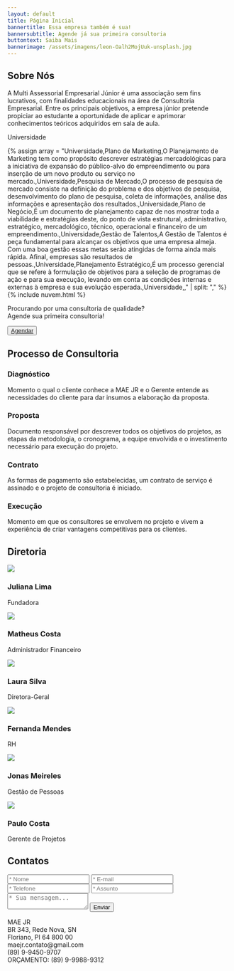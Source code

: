 ```yaml
---
layout: default
title: Página Inicial
bannertitle: Essa empresa também é sua!
bannersubtitle: Agende já sua primeira consultoria
buttontext: Saiba Mais
bannerimage: /assets/imagens/leon-Oalh2MojUuk-unsplash.jpg
---
```

<section class="bloco" id="Sobre Nós"><h2>Sobre Nós</h2><p>A Multi Assessorial Empresarial Júnior é uma associação sem fins lucrativos, com finalidades educacionais na área de Consultoria Empresarial. Entre os principais objetivos, a empresa júnior pretende propiciar ao estudante a oportunidade de aplicar e aprimorar conhecimentos teóricos adquiridos em sala de aula.</p><p>Universidade</p></section>

{% assign array = "Universidade,Plano de Marketing,O Planejamento de Marketing tem como propósito descrever estratégias mercadológicas para a iniciativa de expansão do público-alvo do empreendimento ou para inserção de um novo produto ou serviço no mercado.,Universidade,Pesquisa de Mercado,O processo de pesquisa de mercado consiste na definição do problema e dos objetivos de pesquisa, desenvolvimento do plano de pesquisa, coleta de informações, análise das informações e apresentação dos resultados.,Universidade,Plano de Negócio,É um documento de planejamento capaz de nos mostrar toda a viabilidade e estratégias deste, do ponto de vista estrutural, administrativo, estratégico, mercadológico, técnico, operacional e financeiro de um empreendimento.,Universidade,Gestão de Talentos,A Gestão de Talentos é peça fundamental para alcançar os objetivos que uma empresa almeja. Com uma boa gestão essas metas serão atingidas de forma ainda mais rápida. Afinal, empresas são resultados de pessoas.,Universidade,Planejamento Estratégico,É um processo gerencial que se refere à formulação de objetivos para a seleção de programas de ação e para sua execução, levando em conta as condições internas e externas à empresa e sua evolução esperada.,Universidade,," | split: "," %} {% include nuvem.html %}

<section class="bloco">
    <p>Procurando por uma consultoria de qualidade?<br> Agende sua primeira consultoria!</p>
    <button><a href="#contato" >Agendar</a></button>
</section>

<section class="cards" id="consultoria">
    <div class="cabecalho-cards">
        <h2 class="titulo-cards">Processo de Consultoria</h2>
    </div>
    <div class="flex">
        <div class="item">
            <div class="cabecalho-item">
                <i class="fas fa-users"></i>
                <h3>Diagnóstico</h3>
            </div>
            <p>Momento o qual o cliente conhece a MAE JR e o Gerente entende as necessidades do cliente para dar insumos
                a elaboração da proposta.</p>
        </div>
        <div class="item">
            <div class="cabecalho-item">
                <i class="fas fa-suitcase"></i>
                <h3>Proposta</h3>
            </div>
            <p>Documento responsável por descrever todos os objetivos do projetos, as etapas da metodologia, o
                cronograma, a equipe envolvida e o investimento necessário para execução do projeto.</p>
        </div>
        <div class="item">
            <div class="cabecalho-item">
                <i class="far fa-clipboard"></i>
                <h3>Contrato</h3>
            </div>
            <p>As formas de pagamento são estabelecidas, um contrato de serviço é assinado e o projeto de consultoria é
                iniciado.</p>
        </div>
        <div class="item">
            <div class="cabecalho-item">
                <i class="fas fa-users-cog"></i>
                <h3>Execução</h3>
            </div>
            <p>Momento em que os consultores se envolvem no projeto e vivem a experiência de criar vantagens
                competitivas para os clientes.</p>
        </div>
    </div>
</section>

<div class="space"></div>
<section class="minicards" id="diretoria">
    <div class="cabecalho-minicards">
        <h2 class="titulo-minicards">Diretoria</h2>
    </div>
    <div class="corpo-minicards">
        <div class="item-minicards">
            <div class="minicards-imagem">
                <img
                    src="https://images.unsplash.com/photo-1544005313-94ddf0286df2?ixid=MnwxMjA3fDB8MHxwaG90by1wYWdlfHx8fGVufDB8fHx8&ixlib=rb-1.2.1&auto=format&fit=crop&w=334&q=80">
            </div>
            <div class="descricao-minicards">
                <h3 class="titulo-item-minicards">Juliana Lima</h3>
                <p class="cargo-minicards">Fundadora</p>
            </div>
        </div>
        <div class="item-minicards">
            <div class="minicards-imagem">
                <img
                    src="https://images.unsplash.com/photo-1545704881-d5dfa19efa38?ixlib=rb-1.2.1&ixid=MnwxMjA3fDB8MHxwaG90by1wYWdlfHx8fGVufDB8fHx8&auto=format&fit=crop&w=334&q=80">
            </div>
            <div class="descricao-minicards">
                <h3 class="titulo-item-minicards">Matheus Costa</h3>
                <p class="cargo-minicards">Administrador Financeiro</p>
            </div>
        </div>
        <div class="item-minicards">
            <div class="minicards-imagem">
                <img
                    src="https://images.unsplash.com/photo-1554151228-14d9def656e4?ixid=MnwxMjA3fDB8MHxwaG90by1wYWdlfHx8fGVufDB8fHx8&ixlib=rb-1.2.1&auto=format&fit=crop&w=333&q=80">
            </div>
            <div class="descricao-minicards">
                <h3 class="titulo-item-minicards">Laura Silva</h3>
                <p class="cargo-minicards">Diretora-Geral</p>
            </div>
        </div>
        <div class="item-minicards">
            <div class="minicards-imagem">
                <img
                    src="https://images.unsplash.com/photo-1491349174775-aaafddd81942?ixid=MnwxMjA3fDB8MHxwaG90by1yZWxhdGVkfDd8fHxlbnwwfHx8fA%3D%3D&ixlib=rb-1.2.1&auto=format&fit=crop&w=500&q=60">
            </div>
            <div class="descricao-minicards">
                <h3 class="titulo-item-minicards">Fernanda Mendes</h3>
                <p class="cargo-minicards">RH</p>
            </div>
        </div>
        <div class="item-minicards">
            <div class="minicards-imagem">
                <img
                    src="https://images.unsplash.com/photo-1552058544-f2b08422138a?ixid=MnwxMjA3fDB8MHxwaG90by1wYWdlfHx8fGVufDB8fHx8&ixlib=rb-1.2.1&auto=format&fit=crop&w=344&q=80">
            </div>
            <div class="descricao-minicards">
                <h3 class="titulo-item-minicards">Jonas Meireles</h3>
                <p class="cargo-minicards">Gestão de Pessoas</p>
            </div>
        </div>
        <div class="item-minicards">
            <div class="minicards-imagem">
                <img
                    src="https://images.unsplash.com/photo-1541656300774-69cddcdd9ac1?ixid=MnwxMjA3fDB8MHxzZWFyY2h8MTN8fGxhdGlub3xlbnwwfHwwfHw%3D&ixlib=rb-1.2.1&auto=format&fit=crop&w=500&q=60">
            </div>
            <div class="descricao-minicards">
                <h3 class="titulo-item-minicards">Paulo Costa</h3>
                <p class="cargo-minicards">Gerente de Projetos</p>
            </div>
        </div>
    </div>
</section>
<div class="space"></div>

<section class="contato" id="contato">
    <div class="cabecalho-contato">
        <h2 class="titulo-contato">Contatos</h2>
    </div>
    <div class="container-contato">
        <form class="formulario">
            <div class="container-form-esquerda">
                <input class="input" type="text" placeholder="* Nome">
                <input class="input" type="email" placeholder="* E-mail">
                <input class="input" type="tel" placeholder="* Telefone">
                <input class="input" type="text" placeholder="* Assunto">
            </div>
            <div class="container-form-direita">
                <textarea class="input mensagem" placeholder="* Sua mensagem..."></textarea>
                <button class="button-form">Enviar</button>
            </div>
        </form>
        <div class="endereco-telefone">
            <p>MAE JR<br />
                BR 343, Rede Nova, SN<br />
                Floriano, PI 64 800 00<br />
                maejr.contato@gmail.com<br />
                (89) 9-9450-9707<br />
                ORÇAMENTO: (89) 9-9988-9312
            </p>
        </div>
    </div>
</section>